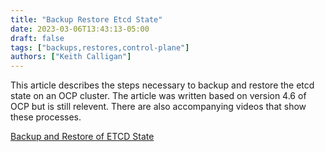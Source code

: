 ```yaml
---
title: "Backup Restore Etcd State"
date: 2023-03-06T13:43:13-05:00
draft: false
tags: ["backups,restores,control-plane"]
authors: ["Keith Calligan"]
---
```


This article describes the steps necessary to backup and restore the etcd state on an OCP cluster. The article was written based on version 4.6 of OCP but is still relevent. There are also accompanying videos that show these processes.

[Backup and Restore of ETCD State](https://www.myopenshiftblog.com/backup-and-restore-of-etcd-cluster-state/)

